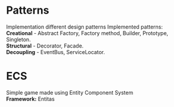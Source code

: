 # Patterns
Implementation different design patterns
Implemented patterns:  
**Creational** - Abstract Factory, Factory method, Builder, Prototype, Singleton.  
**Structural** - Decorator, Facade.  
**Decoupling** - EventBus, ServiceLocator.

# ECS
Simple game made using Entity Component System <br />
**Framework:** Entitas
